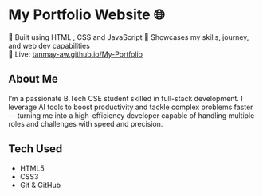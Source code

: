 # My Portfolio Website 🌐

🚀 Built using HTML , CSS and JavaScript 
🎯 Showcases my skills, journey, and web dev capabilities  
📍 Live: [tanmay-aw.github.io/My-Portfolio]("https://tanmay-aw.github.io/My-Portfolio/")

## About Me

I’m a passionate B.Tech CSE student skilled in full-stack development. I leverage AI tools to boost productivity and tackle complex problems faster — turning me into a high-efficiency developer capable of handling multiple roles and challenges with speed and precision.

## Tech Used

- HTML5
- CSS3
- Git & GitHub
